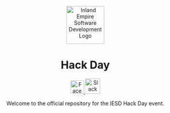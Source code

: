 <p align="center">
  <img 
    alt="Inland Empire Software Development Logo" 
    src="https://user-images.githubusercontent.com/36907562/55706662-9ae24f80-5996-11e9-9557-3a8440c5926a.png" 
    width="100px" >
</p>
<h1 align="center"> 
  Hack Day
</h1>
<p align="center">
  <a href="https://www.facebook.com/iesdinc/">
    <img 
      alt="Facebook logo" 
      src="https://en.facebookbrand.com/wp-content/uploads/2016/05/flogo_rgb_hex-brc-site-250.png" 
      width="35px">
  </a>
  <a href="https://join.slack.com/t/ie-sd/shared_invite/enQtNTY1NDU3MTg4NDE5LWZiNjViZmQ0ODhmN2Q0NTg1NWQwZTcyODEyYmM4ZGYxNjZkM2UxYzU5OTZkMDY4YzljYjIwZGY4YmEyNzRlNjA">
    <img 
      alt="Slack logo"
      src="https://cdn-images-1.medium.com/max/1600/1*rncLjp_nxRi08Y8AKZCJVA.png"
      width="40px">
  </a>
</p>

<p align="center">
  Welcome to the official repository for the IESD Hack Day event.
</p>


